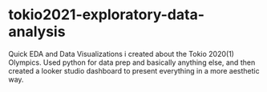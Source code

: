 # tokio2021-exploratory-data-analysis
Quick EDA and Data Visualizations i created about the Tokio 2020(1) Olympics. Used python for data prep and basically anything else, and then created a looker studio dashboard to present everything in a more aesthetic way.
